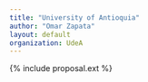 ```yaml
---
title: "University of Antioquia"
author: "Omar Zapata"
layout: default
organization: UdeA
---
```


{% include proposal.ext %}

